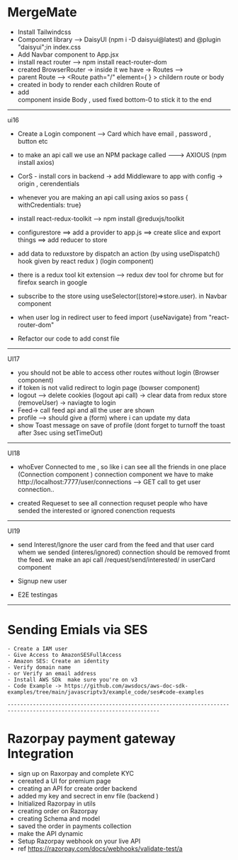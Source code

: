 # MergeMate

- Install Tailwindcss
- Component library --> DaisyUI (npm i -D daisyui@latest) and @plugin "daisyui";in index.css
- Add Navbar component to App.jsx
- install react router --> npm install react-router-dom
- created BrowserRouter -> inside it we have -> Routes --> <Route />
- parent Route -->   <Route path="/" element={<Body/> } > childern route or body </Route>
- created <outlet/> in body to render each children Route of <Body>
- add <Footer/> component inside Body , used fixed bottom-0 to stick it to the end 
----------------------------------------------------------------------------------------------
ui16
- Create a Login component --> Card which have email , password , button etc 
- to make an api call we use an NPM package called ---> AXIOUS (npm install axios)
- CorS - install cors in backend -> add Middleware to app with config -> origin , cerendentials
-  whenever you are making an api call using axios so pass { withCredentials: true}
- install react-redux-toolkit --> npm install @reduxjs/toolkit
-  configurestore ==> add a provider to app.js ==> create slice and export things ==> add reducer to store 
- add data to reduxstore by dispatch an action (by using useDispatch() hook given by react redux ) (login component)

- there is a redux tool kit extension --> redux dev tool for chrome but for firefox search in google 
- subscribe to the store using useSelector((store)=>store.user). in Navbar component 
- when user log in redirect user to feed import {useNavigate} from "react-router-dom" 

- Refactor our code to add const file 
----------------------------------------------------------------------------------------
UI17
- you should not be able to access other routes without login (Browser component)
- if token is not valid redirect to login page (bowser component)
- logout --> delete cookies (logout api call) -> clear data from redux store (removeUser)  ->  naviagte to login
- Feed-> call feed api and all the user are shown 
- profile --> should give a (form) where i can update my data 
- show Toast message on save of profile (dont forget to turnoff the toast after 3sec using setTimeOut)
---------------------------------------------------------------------------------------------------------
UI18
- whoEver Connected to me , so like i can see all the friends in one place (Connection component )
connection component we have to make http://localhost:7777/user/connections --> GET call to get user connection..


- created Requeset to see all connection requset people who have sended the interested or ignored conenction requests

---------------------------------------------------------------------------------------------------------
UI19
- send Interest/Ignore the user card from the feed and that user card whem we sended (interes/ignored) connection should be removed fromt the feed. we make an api call /request/send/interested/ in userCard component

- Signup new user
- E2E testingas


-----------------------------------------------------------
# Sending Emials via SES 

    - Create a IAM user
    - Give Access to AmazonSESFullAccess
    - Amazon SES: Create an identity
    - Verify domain name
    - or Verify an email address 
    - Install AWS SDk  make sure you're on v3 
    - Code Example -> https://github.com/awsdocs/aws-doc-sdk-examples/tree/main/javascriptv3/example_code/ses#code-examples   

    ----------------------------------------------------------------------------------------------------------------------

# Razorpay payment gateway Integration
- sign up on Raxorpay and complete KYC
- cereated a UI for premium page
- creating an API for create order backend
- added my key and secrect in env file (backend )
- Initialized Razorpay in utils
- creating order on Razorpay
- creating Schema and model
- saved the order in payments collection
- make the API dynamic 
- Setup Razorpay webhook on your live API
- ref https://razorpay.com/docs/webhooks/validate-test/a